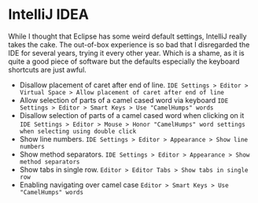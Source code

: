 # IntelliJ IDEA #

While I thought that Eclipse has some weird default settings, IntelliJ really takes the cake. The out-of-box experience is so bad that I disregarded the IDE for several years, trying it every other year. Which is a shame, as it is quite a good piece of software but the defaults especially the keyboard shortcuts are just awful.

- Disallow placement of caret after end of line. `IDE Settings > Editor > Virtual Space > Allow placement of caret after end of line`
- Allow selection of parts of a camel cased word via keyboard `IDE Settings > Editor > Smart Keys > Use "CamelHumps" words`
- Disallow selection of parts of a camel cased word when clicking on it `IDE Settings > Editor > Mouse > Honor "CamelHumps" word settings when selecting using double click`
- Show line numbers. `IDE Settings > Editor > Appearance > Show line numbers`
- Show method separators. `IDE Settings > Editor > Appearance > Show method separators`
- Show tabs in single row. `Editor > Editor Tabs > Show tabs in single row`
- Enabling navigating over camel case `Editor > Smart Keys > Use "CamelHumps" words`